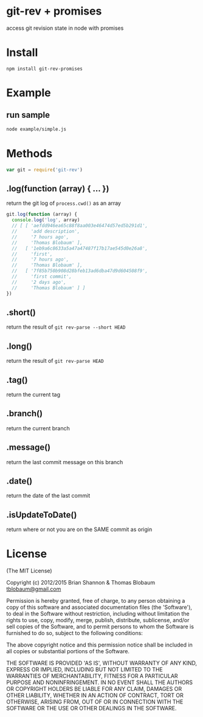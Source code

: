 # git-rev + promises

access git revision state in node with promises

# Install

`npm install git-rev-promises`

# Example

## run sample

``` bash
node example/simple.js
```

# Methods

``` js 
var git = require('git-rev')
```

## .log(function (array) { ... })
return the git log of `process.cwd()` as an array

``` js
git.log(function (array) {
  console.log('log', array)
  // [ [ 'aefdd946ea65c88f8aa003e46474d57ed5b291d1',
  //     'add description',
  //     '7 hours ago',
  //     'Thomas Blobaum' ],
  //   [ '1eb9a6c8633a5a47a47487f17b17ae545d0e26a8',
  //     'first',
  //     '7 hours ago',
  //     'Thomas Blobaum' ],
  //   [ '7f85b750b908d28bfeb13ad6dba47d9d604508f9',
  //     'first commit',
  //     '2 days ago',
  //     'Thomas Blobaum' ] ]
})
```

## .short()
return the result of `git rev-parse --short HEAD`

## .long()
return the result of `git rev-parse HEAD`

## .tag()
return the current tag

## .branch()
return the current branch

## .message()
return the last commit message on this branch

## .date()
return the date of the last commit

## .isUpdateToDate()
return where or not you are on the SAME commit as origin


# License

(The MIT License)

Copyright (c) 2012/2015 Brian Shannon & Thomas Blobaum <tblobaum@gmail.com> 

Permission is hereby granted, free of charge, to any person obtaining
a copy of this software and associated documentation files (the
'Software'), to deal in the Software without restriction, including
without limitation the rights to use, copy, modify, merge, publish,
distribute, sublicense, and/or sell copies of the Software, and to
permit persons to whom the Software is furnished to do so, subject to
the following conditions:

The above copyright notice and this permission notice shall be
included in all copies or substantial portions of the Software.

THE SOFTWARE IS PROVIDED 'AS IS', WITHOUT WARRANTY OF ANY KIND,
EXPRESS OR IMPLIED, INCLUDING BUT NOT LIMITED TO THE WARRANTIES OF
MERCHANTABILITY, FITNESS FOR A PARTICULAR PURPOSE AND NONINFRINGEMENT.
IN NO EVENT SHALL THE AUTHORS OR COPYRIGHT HOLDERS BE LIABLE FOR ANY
CLAIM, DAMAGES OR OTHER LIABILITY, WHETHER IN AN ACTION OF CONTRACT,
TORT OR OTHERWISE, ARISING FROM, OUT OF OR IN CONNECTION WITH THE
SOFTWARE OR THE USE OR OTHER DEALINGS IN THE SOFTWARE.
